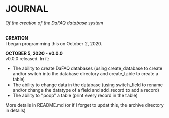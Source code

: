 # JOURNAL 
_Of the creation of the DaFAQ database system_ <br />
<br />

**CREATION** <br />
I began programming this on October 2, 2020.

**OCTOBER 5, 2020 - v0.0.0** <br />
v0.0.0 released. In it:

* The ability to create DaFAQ databases (using create_database to create and/or switch into the database directory and create_table to create a table)
* The ability to change data in the database (using switch_field to rename and/or change the datatype of a field and add_record to add a record)
* The ability to "poop" a table (print every record in the table) 

More details in README.md (or if I forget to updat this, the archive directory in details)